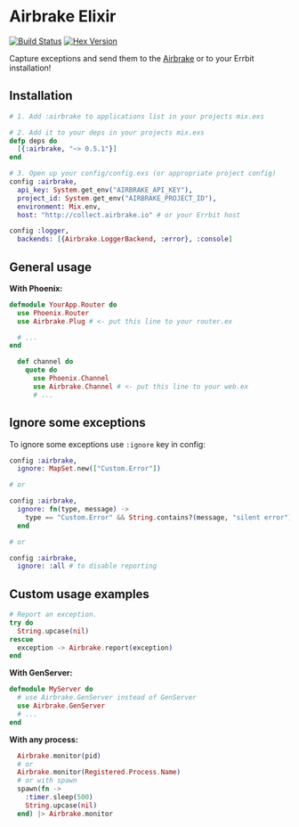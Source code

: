 # Airbrake Elixir

[![Build Status](https://travis-ci.org/romul/airbrake-elixir.svg?branch=master)](https://travis-ci.org/romul/airbrake-elixir)
[![Hex Version](https://img.shields.io/hexpm/v/airbrake.svg "Hex Version")](https://hex.pm/packages/airbrake)

Capture exceptions and send them to the [Airbrake](http://airbrake.io) or to your Errbit installation!

## Installation

```elixir
# 1. Add :airbrake to applications list in your projects mix.exs

# 2. Add it to your deps in your projects mix.exs
defp deps do
  [{:airbrake, "~> 0.5.1"}]
end

# 3. Open up your config/config.exs (or appropriate project config)
config :airbrake,
  api_key: System.get_env("AIRBRAKE_API_KEY"),
  project_id: System.get_env("AIRBRAKE_PROJECT_ID"),
  environment: Mix.env,
  host: "http://collect.airbrake.io" # or your Errbit host

config :logger,
  backends: [{Airbrake.LoggerBackend, :error}, :console]
```

## General usage

**With Phoenix:**

```elixir
defmodule YourApp.Router do
  use Phoenix.Router
  use Airbrake.Plug # <- put this line to your router.ex

  # ...
end
```

```elixir
  def channel do
    quote do
      use Phoenix.Channel
      use Airbrake.Channel # <- put this line to your web.ex
      # ...
```


## Ignore some exceptions

To ignore some exceptions use `:ignore` key in config:

```elixir
config :airbrake,
  ignore: MapSet.new(["Custom.Error"])

# or

config :airbrake,
  ignore: fn(type, message) ->
    type == "Custom.Error" && String.contains?(message, "silent error")
  end

# or

config :airbrake,
  ignore: :all # to disable reporting
```


## Custom usage examples

```elixir
# Report an exception.
try do
  String.upcase(nil)
rescue
  exception -> Airbrake.report(exception)
end
```

**With GenServer:**

```elixir
defmodule MyServer do
  # use Airbrake.GenServer instead of GenServer
  use Airbrake.GenServer
  # ...
end
```

**With any process:**

```elixir
  Airbrake.monitor(pid)
  # or
  Airbrake.monitor(Registered.Process.Name)
  # or with spawn
  spawn(fn -> 
    :timer.sleep(500)
    String.upcase(nil)
  end) |> Airbrake.monitor
```




